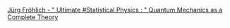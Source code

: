 [Jürg Fröhlich - " Ultimate #Statistical Physics : " Quantum Mechanics as a Complete Theory](https://qi.tc/qi/112186)